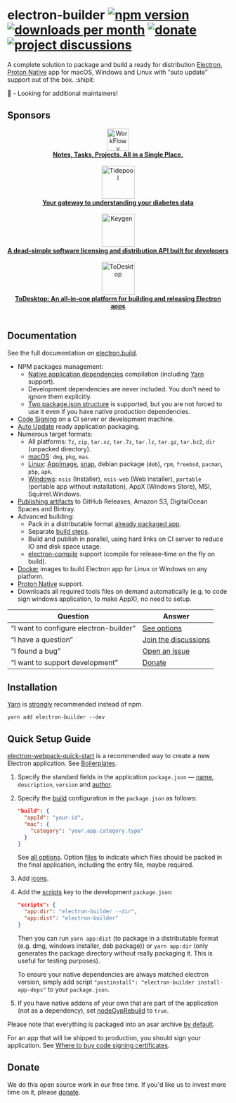 # electron-builder [![npm version](https://img.shields.io/npm/v/electron-builder.svg?label=latest)](https://www.npmjs.com/package/electron-builder) [![downloads per month](https://img.shields.io/npm/dm/electron-builder.svg)](https://yarn.pm/electron-builder) [![donate](https://img.shields.io/badge/donate-donorbox-brightgreen.svg)](https://www.electron.build/donate) [![project discussions](https://img.shields.io/badge/discuss-on_github-blue.svg)](https://github.com/electron-userland/electron-builder/discussions)
A complete solution to package and build a ready for distribution [Electron](https://electronjs.org), [Proton Native](https://proton-native.js.org/) app for macOS, Windows and Linux with “auto update” support out of the box. :shipit:

:large_orange_diamond: - Looking for additional maintainers!

## Sponsors

<div align="center">
<a href="https://workflowy.com">
<div>
<img src="https://workflowy.com/media/i/icon-28x28.png" alt="WorkFlowy" title="WorkFlowy" height="50" align="middle"/>
</div>
<b>Notes, Tasks, Projects. All in a Single Place.</b>
</a>
<br>
<br>
<a href="https://tidepool.org">
<div>
<img src="https://www.electron.build/sponsor-logos/Tidepool_Logo_Light.svg" alt="Tidepool" title="Tidepool" height="75" align="middle"/>
</div>
<b>Your gateway to understanding your diabetes data</b>
</a>
<br>
<br>
<a href="https://keygen.sh/?via=electron-builder">
<div>
<img src="https://keygen.sh/images/badge.png" alt="Keygen" title="Keygen" height="75" align="middle"/>
</div>
<b>A dead-simple software licensing and distribution API built for developers</b>
</a>
<br>
<br>
<a href="https://www.todesktop.com/electron?utm_source=electron-builder">
<div>
<img src="https://www.todesktop.com/new-logo/todesktop-logo.png" alt="ToDesktop" title="ToDesktop" height="75" align="middle"/>
</div>
<b>ToDesktop: An all-in-one platform for building and releasing Electron apps</b>
</a>
<br>
<br>
</div>

## Documentation

See the full documentation on [electron.build](https://www.electron.build).

* NPM packages management:
    * [Native application dependencies](https://electron.atom.io/docs/tutorial/using-native-node-modules/) compilation (including [Yarn](http://yarnpkg.com/) support).
    * Development dependencies are never included. You don't need to ignore them explicitly.
    * [Two package.json structure](https://www.electron.build/tutorials/two-package-structure) is supported, but you are not forced to use it even if you have native production dependencies.
* [Code Signing](https://www.electron.build/code-signing) on a CI server or development machine.
* [Auto Update](https://www.electron.build/auto-update) ready application packaging.
* Numerous target formats:
    * All platforms: `7z`, `zip`, `tar.xz`, `tar.7z`, `tar.lz`, `tar.gz`, `tar.bz2`, `dir` (unpacked directory).
    * [macOS](https://www.electron.build/configuration/mac): `dmg`, `pkg`, `mas`.
    * [Linux](https://www.electron.build/configuration/linux): [AppImage](http://appimage.org), [snap](http://snapcraft.io), debian package (`deb`), `rpm`, `freebsd`, `pacman`, `p5p`, `apk`.
    * [Windows](https://www.electron.build/configuration/win): `nsis` (Installer), `nsis-web` (Web installer), `portable` (portable app without installation), AppX (Windows Store), MSI, Squirrel.Windows.
* [Publishing artifacts](https://www.electron.build/configuration/publish) to GitHub Releases, Amazon S3, DigitalOcean Spaces and Bintray.
* Advanced building:
    * Pack in a distributable format [already packaged app](https://www.electron.build/#pack-only-in-a-distributable-format).
    * Separate [build steps](https://github.com/electron-userland/electron-builder/issues/1102#issuecomment-271845854).
    * Build and publish in parallel, using hard links on CI server to reduce IO and disk space usage.
    * [electron-compile](https://github.com/electron/electron-compile) support (compile for release-time on the fly on build).
* [Docker](https://www.electron.build/multi-platform-build#docker) images to build Electron app for Linux or Windows on any platform.
* [Proton Native](https://www.electron.build/configuration/configuration/#proton-native) support.
* Downloads all required tools files on demand automatically (e.g. to code sign windows application, to make AppX), no need to setup.

| Question | Answer |
|----------|-------|
| “I want to configure electron-builder” | [See options](https://electron.build/configuration/configuration) |
| “I have a question” | [Join the discussions](https://github.com/electron-userland/electron-builder/discussions) |
| “I found a bug” | [Open an issue](https://github.com/electron-userland/electron-builder/issues/new) |
| “I want to support development” | [Donate](https://www.electron.build/donate) |

## Installation
[Yarn](http://yarnpkg.com/) is [strongly](https://github.com/electron-userland/electron-builder/issues/1147#issuecomment-276284477) recommended instead of npm.

`yarn add electron-builder --dev`

## Quick Setup Guide

[electron-webpack-quick-start](https://github.com/electron-userland/electron-webpack-quick-start) is a recommended way to create a new Electron application. See [Boilerplates](https://www.electron.build/#boilerplates).

1. Specify the standard fields in the application `package.json` — [name](https://electron.build/configuration/configuration#Metadata-name), `description`, `version` and [author](https://docs.npmjs.com/files/package.json#people-fields-author-contributors).

2. Specify the [build](https://electron.build/configuration/configuration#build) configuration in the `package.json` as follows:
    ```json
    "build": {
      "appId": "your.id",
      "mac": {
        "category": "your.app.category.type"
      }
    }
    ```
   See [all options](https://www.electron.build/configuration/configuration). Option [files](https://www.electron.build/configuration/contents#files) to indicate which files should be packed in the final application, including the entry file, maybe required.

3. Add [icons](https://www.electron.build/icons).

4. Add the [scripts](https://docs.npmjs.com/cli/run-script) key to the development `package.json`:
    ```json
    "scripts": {
      "app:dir": "electron-builder --dir",
      "app:dist": "electron-builder"
    }
    ```
    Then you can run `yarn app:dist` (to package in a distributable format (e.g. dmg, windows installer, deb package)) or `yarn app:dir` (only generates the package directory without really packaging it. This is useful for testing purposes).

    To ensure your native dependencies are always matched electron version, simply add script `"postinstall": "electron-builder install-app-deps"` to your `package.json`.

5. If you have native addons of your own that are part of the application (not as a dependency), set [nodeGypRebuild](https://www.electron.build/configuration/configuration#Configuration-nodeGypRebuild) to `true`.

Please note that everything is packaged into an asar archive [by default](https://electron.build/configuration/configuration#Configuration-asar).

For an app that will be shipped to production, you should sign your application. See [Where to buy code signing certificates](https://www.electron.build/code-signing#where-to-buy-code-signing-certificate).

## Donate

We do this open source work in our free time. If you'd like us to invest more time on it, please [donate](https://www.electron.build/donate).
